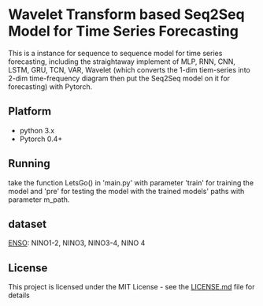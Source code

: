 # Wavelet Transform based Seq2Seq Model for Time Series Forecasting

This is a instance for sequence to sequence model for time series forecasting, including the straightaway implement of MLP, RNN, CNN, LSTM, GRU, TCN, VAR, Wavelet (which converts the 1-dim tiem-series into 2-dim time-frequency diagram then put the Seq2Seq model on it for forecasting) with Pytorch.

## Platform

* python 3.x
* Pytorch 0.4+

## Running

take the function LetsGo()  in 'main.py' with parameter 'train' for training the model and 'pre' for testing the model with the trained models' paths with parameter m_path.

## dataset

[ENSO](https://www.esrl.noaa.gov/psd/data/climateindices/): NINO1-2, NINO3, NINO3-4, NINO 4 


## License

This project is licensed under the MIT License - see the [LICENSE.md](LICENSE.md) file for details


